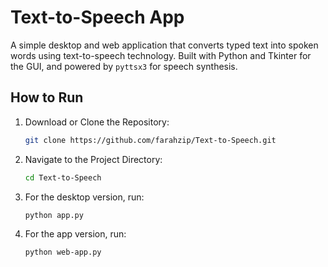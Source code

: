 # Text-to-Speech App
A simple desktop and web application that converts typed text into spoken words using text-to-speech technology. Built with Python and Tkinter for the GUI, and powered by `pyttsx3` for speech synthesis.

## How to Run

1. Download or Clone the Repository:

   ```bash
   git clone https://github.com/farahzip/Text-to-Speech.git
2. Navigate to the Project Directory:
   ```bash
   cd Text-to-Speech
3. For the desktop version, run:
   ```bash
   python app.py
4. For the app version, run:
   ```bash
   python web-app.py


